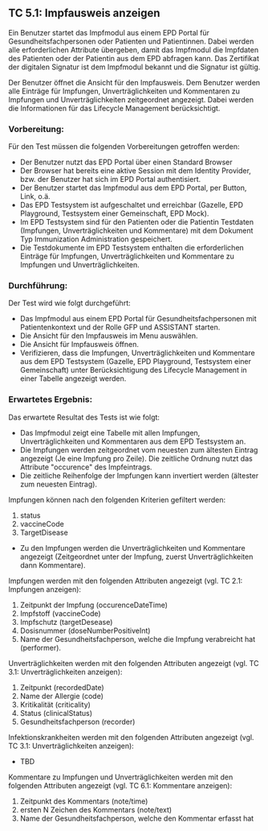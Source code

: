 
## TC 5.1: Impfausweis anzeigen

Ein Benutzer startet das Impfmodul aus einem EPD Portal für Gesundheitsfachpersonen oder Patienten und Patientinnen.  Dabei werden alle erforderlichen Attribute übergeben, damit das Impfmodul die Impfdaten des Patienten oder der Patientin aus dem EPD abfragen kann. Das Zertifikat der digitalen Signatur ist dem Impfmodul bekannt und die Signatur ist gültig.

Der Benutzer öffnet die Ansicht für den Impfausweis. Dem Benutzer werden alle Einträge für Impfungen, Unverträglichkeiten und Kommentaren zu Impfungen und Unverträglichkeiten zeitgeordnet angezeigt. Dabei werden die Informationen für das Lifecycle Management berücksichtigt.


### Vorbereitung:

Für den Test müssen die folgenden Vorbereitungen getroffen werden:
- Der Benutzer nutzt das EPD Portal über einen Standard Browser
- Der Browser hat bereits eine aktive Session mit dem Identity Provider, bzw. der Benutzer hat sich im EPD Portal authentisiert.
- Der Benutzer startet das Impfmodul aus dem EPD Portal, per Button, Link, o.ä.  
- Das EPD Testsystem ist aufgeschaltet und erreichbar (Gazelle, EPD Playground, Testsystem einer Gemeinschaft, EPD Mock).
- Im EPD Testsystem sind für den Patienten oder die Patientin Testdaten (Impfungen, Unverträglichkeiten und Kommentare) mit dem Dokument Typ Immunization Administration gespeichert.
- Die Testdokumente im EPD Testsystem enthalten die erforderlichen Einträge für Impfungen, Unverträglichkeiten und Kommentare zu Impfungen und Unverträglichkeiten.


### Durchführung:

Der Test wird wie folgt durchgeführt:

- Das Impfmodul aus einem EPD Portal für Gesundheitsfachpersonen mit Patientenkontext und der Rolle GFP und ASSISTANT starten.
- Die Ansicht für den Impfausweis im Menu auswählen.
- Die Ansicht für Impfausweis öffnen.
- Verifizieren, dass die Impfungen, Unverträglichkeiten und Kommentare aus dem EPD Testsystem (Gazelle, EPD Playground, Testsystem einer Gemeinschaft) unter Berücksichtigung des Lifecycle Management in einer Tabelle angezeigt werden.


### Erwartetes Ergebnis:

Das erwartete Resultat des Tests ist wie folgt:
- Das Impfmodul zeigt eine Tabelle mit allen Impfungen, Unverträglichkeiten und Kommentaren aus dem EPD Testsystem an.
- Die Impfungen werden zeitgeordnet vom neuesten zum ältesten Eintrag angezeigt (Je eine Impfung pro Zeile). Die zeitliche Ordnung nutzt das Attribute "occurence" des Impfeintrags.
- Die zeitliche Reihenfolge der Impfungen kann invertiert werden (ältester zum neuesten Eintrag).

Impfungen können nach den folgenden Kriterien gefiltert werden:  
1.	status
2.	vaccineCode
3.	TargetDisease

- Zu den Impfungen werden die Unverträglichkeiten und Kommentare angezeigt (Zeitgeordnet unter der Impfung, zuerst Unverträglichkeiten dann Kommentare).    

Impfungen werden mit den folgenden Attributen angezeigt (vgl. TC 2.1: Impfungen anzeigen):
1.	Zeitpunkt der Impfung (occurenceDateTime)
2.	Impfstoff (vaccineCode)
3.	Impfschutz (targetDesease)
4.	Dosisnummer (doseNumberPositiveInt)
5.	Name der Gesundheitsfachperson, welche die Impfung verabreicht hat (performer).

Unverträglichkeiten werden mit den folgenden Attributen angezeigt (vgl. TC 3.1: Unverträglichkeiten anzeigen):
1.	Zeitpunkt (recordedDate)
2.	Name der Allergie (code)
3.	Kritikalität (criticality)
4.	Status (clinicalStatus)
5.	Gesundheitsfachperson (recorder)

Infektionskrankheiten werden mit den folgenden Attributen angezeigt (vgl. TC 3.1: Unverträglichkeiten anzeigen):
- TBD

Kommentare zu Impfungen und Unverträglichkeiten werden mit den folgenden Attributen angezeigt (vgl. TC 6.1: Kommentare anzeigen):
1.	Zeitpunkt des Kommentars (note/time)
2.	ersten N Zeichen des Kommentars (note/text)
3.	Name der Gesundheitsfachperson, welche den Kommentar erfasst hat
